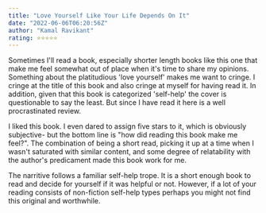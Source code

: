 ```yaml
---
title: "Love Yourself Like Your Life Depends On It"
date: "2022-06-06T06:20:56Z"
author: "Kamal Ravikant"
rating: ⭐⭐⭐⭐⭐
---
```


Sometimes I'll read a book, especially shorter length books like this one that make me feel somewhat out of place when it's time to share my opinions. Something about the platitudious 'love yourself' makes me want to cringe. I cringe at the title of this book and also cringe at myself for having read it. In addition, given that this book is categorized 'self-help' the cover is questionable to say the least. But since I have read it here is a well procrastinated review.

I liked this book. I even dared to assign five stars to it, which is obviously subjective- but the bottom line is "how did reading this book make me feel?". The combination of being a short read, picking it up at a time when I wasn't saturated with similar content, and some degree of relatability with the author's predicament made this book work for me. 

The narritive follows a familiar self-help trope. It is a short enough book to read and decide for yourself if it was helpful or not. However, if a lot of your reading consists of non-fiction self-help types perhaps you might not find this original and worthwhile.

